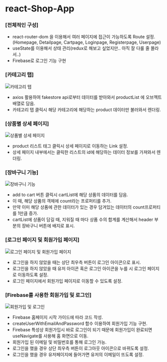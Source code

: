 # react-Shop-App

### [전체적인 구성]

- react-router-dom 을 이용해서 여러 페이지에 접근이 가능하도록 Route 설정.(Homepage, Detailpage, Cartpage, Loginpage, Registerpage, Userpage)
- useState를 이용해서 상태 관리(redux로 해보고 싶었지만.. 아직 잘 다룰 줄 몰라서..)
- Firebase로 로그인 기능 구현


### [카테고리 탭]
![카테고리 탭](https://github.com/Jiiker/react-Shop-App/assets/100774811/5c35785f-159d-4f9c-b51e-b43862e32168)

- axios 활용하여 fakestore api로부터 데이터를 받아와서 productList 에 오브젝트 배열로 담음.
- 카테고리 탭 클릭시 해당 카테고리에 해당하는 product 데이터만 불러와서 렌더링.




### [상품별 상세 페이지]
![상품별 상세 페이지](https://github.com/Jiiker/react-Shop-App/assets/100774811/878cadbc-6918-4642-8850-51cabf664298)

- product 리스트 태그 클릭시 상세 페이지로 이동하는 Link 설정.
- 상세 페이지 내부에서는 클릭한 리스트의 id에 해당하는 데이터 정보를 가져와서 렌더링.




### [장바구니 기능]
![장바구니 기능](https://github.com/Jiiker/react-Shop-App/assets/100774811/4011660a-f143-4c20-829e-c3260461647c)

- add to cart 버튼 클릭시 cartList에 해당 상품의 데이터를 담음.
- 이 때, 해당 상품의 객체에 count라는 프로퍼티를 추가.
- 만약 이미 해당 상품에 관한 데이터가 있는 경우 담겨있는 데이터의 count프로퍼티를 1만큼 증가.
- cartList에 상품이 담길 때, 지워질 때 마다 상품 수의 합계를 계산해서 header 부분의 장바구니 버튼에 배지로 표시.




### [로그인 페이지 및 회원가입 페이지]
![로그인 페이지 및 회원가입 페이지](https://github.com/Jiiker/react-Shop-App/assets/100774811/89bb74b6-2fad-4931-ab8a-6e32b88a30e9)

- 로그인을 하지 않았을 때는 상단 최우측 버튼이 로그인 아이콘으로 표시.
- 로그인을 하지 않았을 때 유저 아이콘 혹은 로그인 아이콘을 누를 시 로그인 페이지로 이동하도록 설정.
- 로그인 페이지에서 회원가입 페이지로 이동할 수 있도록 설정. 



### [Firebase를 사용한 회원가입 및 로그인]
![회원가입 및 로그인](https://github.com/Jiiker/react-Shop-App/assets/100774811/364af3f1-f704-490d-b812-ca61f65d2710)

- Firebase 홈페이지 시작 가이드에 따라 코드 작성.
- createUserWithEmailAndPassword 함수 이용하여 회원가입 기능 구현.
- Firebase 특성상 회원가입시 바로 로그인이 되기 때문에 회원가입이 완료되면 useNavigate를 사용해 홈 화면으로 이동.
- 회원가입 된 이메일 및 비밀번호를 통해 로그인 가능.
- 로그인을 했을 경우 상단 최우측 버튼이 로그아웃 아이콘으로 바뀌도록 설정.
- 로그인을 했을 경우 유저페이지에 들어가면 유저의 이메일이 뜨도록 설정.

